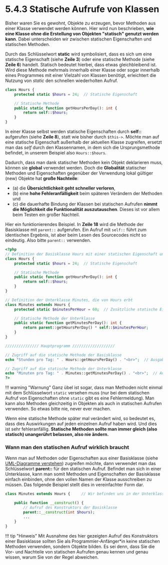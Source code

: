 # 5.4.3 Statische Aufrufe von Klassen

Bisher waren Sie es gewohnt, Objekte zu erzeugen, bevor Methoden aus einer Klasse verwendet werden können. Hier wird nun beschrieben, **wie eine Klasse ohne die Erstellung von Objekten "statisch" genutzt werden kann**. Dabei unterscheiden wir zwischen statischen Eigenschaften und statischen Methoden.

Durch das Schlüsselwort **static** wird symbolisiert, dass es sich um eine statische Eigenschaft (siehe **Zeile 3**) oder eine statische Methode (siehe **Zeile 6**) handelt. Statisch bedeutet hierbei, dass etwas gleichbleibend ist. Wird diese Methode mehrmals innerhalb einer Klasse oder sogar innerhalb eines Programmes mit einer Vielzahl von Klassen benötigt, erleichtert die Nutzung von _static_ den schnellen wiederholten Aufruf.

```php linenums="1"
class Hours {
    protected static $hours = 24;  // Statische Eigenschaft

    // Statische Methode
    public static function getHoursPerDay(): int {
        return self::$hours;
    }
}
```

In einer Klasse selbst werden statische Eigenschaften durch **self::** aufgerufen (siehe **Zeile 8**), statt wie bisher durch `$this->`. Möchte man auf eine statische Eigenschaft außerhalb der aktuellen Klasse zugreifen, ersetzt man das _self_ durch den Klassennamen, in dem sich die Ursprungsmethode befindet, in unserem Beispiel also `Hours::$hours`.

Dadurch, dass man dank statischer Methoden kein Objekt deklarieren muss, können sie **global** verwendet werden. Doch die **Globalität** statischer Methoden und Eigenschaften gegenüber der Verwendung lokal gültiger (new) Objekte hat **große Nachteile**: 

- (a) die **Übersichtlichkeit geht schneller verloren**, 
- (b) eine **hohe Fehleranfälligkeit** beim späteren Verändern der Methoden und 
- (c) die dauerhafte Bindung der Klassen bei statischen Aufrufen **nimmt die Möglichkeit die Funktionalität auszutauschen**. Dieses ist vor allem beim Testen ein großer Nachteil.
  
Hier ein funktionierendes Beispiel. In **Zeile 18** wird die Methode der Basisklasse mit `parent::` aufgerufen. Ein Aufruf mit `self::` führt zum identischen Ergebnis, ist aber beim Lesen des Sourcecodes nicht so eindeutig. Also bitte `parent::` verwenden.

```php linenums="1"
<?php
// Definition der Basisklasse Hours mit einer statischen Eigenschaft und einer statischen Methode
class Hours {
    protected static $hours = 24;  // Statische Eigenschaft

    // Statische Methode
    public static function getHoursPerDay(): int {
        return self::$hours;
    }
}

// Definition der Unterklasse Minutes, die von Hours erbt
class Minutes extends Hours {
    protected static $minutesPerHour = 60;  // Zusätzliche statische Eigenschaft

    // Statische Methode der Unterklasse
    public static function getMinutesPerDay(): int {
        return parent::getHoursPerDay() * self::$minutesPerHour;  
    }
}

/////////////// Hauptprogramm ///////////////////

// Zugriff auf die statische Methode der Basisklasse
echo "Stunden pro Tag: " . Hours::getHoursPerDay() . "<br>";  // Ausgabe: Stunden pro Tag: 24

// Zugriff auf die statische Methode der Unterklasse
echo "Minuten pro Tag: " . Minutes::getMinutesPerDay() . "<br>";  // Ausgabe: Minuten pro Tag: 1440
?>
```

!!! warning "Warnung"
    Ganz übel ist sogar, dass man  Methoden nicht einmal mit dem Schlüsselwort `static` versehen muss (nur bei dem statischen Aufruf von Eigenschaften ohne `static` gibt es eine Fehlermeldung). Man kann also Methoden gleichzeitig in Objekten als auch in statischen Aufrufen verwenden. So etwas bitte nie, never ever machen. 

Wenn eine statische Methode später mal verändert wird, so bedeutet es, dass dies Auswirkungen auf jeden einzelnen Aufruf haben wird. Und dies ist sehr fehleranfällig. **Statische Methoden sollte man immer gleich (also statisch) unangerührt belassen, also nie ändern.**


### Wann man den statischen Aufruf wirklich braucht

Wenn man auf Methoden oder Eigenschaften aus einer Basisklasse (siehe [UML-Diagramme verstehen](5.4.2UMLDiagrammeverstehen.md)) zugreifen möchte, dann verwendet man das Schlüsselwort **parent::** für den statischen Aufruf. Befindet man sich in einer Unterklasse, kann man somit Methoden und Eigenschaften der Basisklasse einfach einbinden, ohne den vollen Namen der Klasse ausschreiben zu müssen. Das folgende Beispiel stellt dies in vereinfachter Form dar.

```php linenums="1"
class Minutes extends Hours {     // Wir befinden uns in der Unterklasse

    public function __construct() {
        // Aufruf des Konstruktors der Basisklasse
        parent::__construct(int $hours);  
        ...
    }
}
```

!!! tip "Hinweis"
    Mit Ausnahme des hier gezeigten Aufruf des Konstruktors einer Basisklasse sollten Sie als Programmier-Anfänger*in keine statischen Methoden verwenden, sondern Objekte bilden. Es sei denn, dass Sie die Vor- und Nachteile von statischen Aufrufen genau kennen und genau wissen, warum Sie von der Regel abweichen.